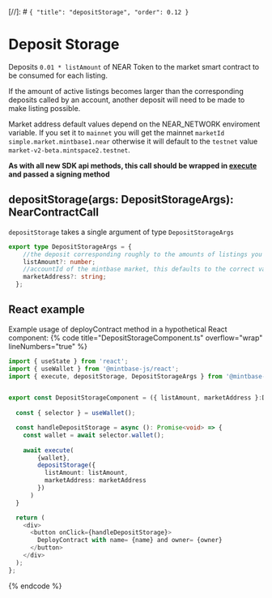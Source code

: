 [//]: # `{ "title": "depositStorage", "order": 0.12 }`

# Deposit Storage

Deposits `0.01 * listAmount` of NEAR Token to the market smart contract to be consumed for each listing.

If the amount of active listings becomes larger than the corresponding deposits  called by an account, another deposit will need to be made to make listing possible.

Market address default values depend on the NEAR_NETWORK enviroment variable. If you set it to `mainnet` you will get the mainnet `marketId` `simple.market.mintbase1.near` otherwise it will default to the `testnet` value `market-v2-beta.mintspace2.testnet`.

**As with all new SDK api methods, this call should be wrapped in [execute](../#execute) and passed a signing method**

## depositStorage(args: DepositStorageArgs): NearContractCall

`depositStorage` takes a single argument of type `DepositStorageArgs`

```typescript
export type DepositStorageArgs = {
    //the deposit corresponding roughly to the amounts of listings you will be doing
    listAmount?: number;
    //accountId of the mintbase market, this defaults to the correct value depending on the NEAR_NETWORK environment variable
    marketAddress?: string;
  };
```


## React example


Example usage of deployContract method in a hypothetical React component:
{% code title="DepositStorageComponent.ts" overflow="wrap" lineNumbers="true" %}

```typescript
import { useState } from 'react';
import { useWallet } from '@mintbase-js/react';
import { execute, depositStorage, DepositStorageArgs } from '@mintbase-js/sdk';


export const DepositStorageComponent = ({ listAmount, marketAddress }:DepositStorageArgs):JSX.Element => {
  
  const { selector } = useWallet();

  const handleDepositStorage = async (): Promise<void> => {
    const wallet = await selector.wallet();
    
    await execute(
        {wallet},
        depositStorage({
          listAmount: listAmount, 
          marketAddress: marketAddress
        })
      )
  }

  return (
    <div>
      <button onClick={handleDepositStorage}>
        DeployContract with name= {name} and owner= {owner}
      </button>
    </div>
  );
};
```
{% endcode %}